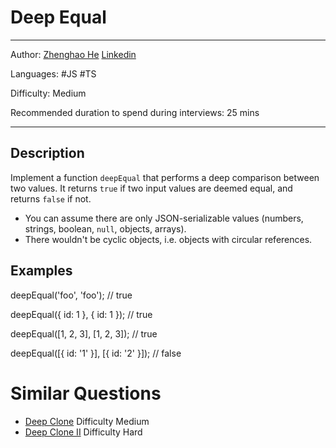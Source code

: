 # Deep Equal

---

Author: [Zhenghao He](https://www.linkedin.com/in/zhenghao-he/)
[Linkedin](https://www.linkedin.com/in/zhenghao-he/)

Languages: #JS #TS

Difficulty: Medium

Recommended duration to spend during interviews: 25 mins

---

## Description

Implement a function `deepEqual` that performs a deep comparison between two values. It returns `true` if two input values are deemed equal, and returns `false` if not.

- You can assume there are only JSON-serializable values (numbers, strings, boolean, `null`, objects, arrays).
- There wouldn't be cyclic objects, i.e. objects with circular references.

## Examples

deepEqual('foo', 'foo'); // true

deepEqual({ id: 1 }, { id: 1 }); // true

deepEqual([1, 2, 3], [1, 2, 3]); // true

deepEqual([{ id: '1' }], [{ id: '2' }]); // false

# Similar Questions

- [Deep Clone](https://www.greatfrontend.com/questions/javascript/deep-clone)
  Difficulty
  Medium
- [Deep Clone II](https://www.greatfrontend.com/questions/javascript/deep-clone-ii)
  Difficulty
  Hard
